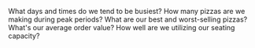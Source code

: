 What days and times do we tend to be busiest?
 How many pizzas are we making during peak periods?
 What are our best and worst-selling pizzas?
 What's our average order value?
 How well are we utilizing our seating capacity? 
